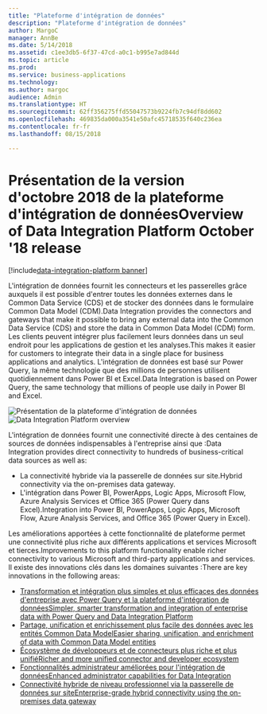 ```yaml
---
title: "Plateforme d'intégration de données"
description: "Plateforme d'intégration de données"
author: MargoC
manager: AnnBe
ms.date: 5/14/2018
ms.assetid: c1ee3db5-6f37-47cd-a0c1-b995e7ad844d
ms.topic: article
ms.prod: 
ms.service: business-applications
ms.technology: 
ms.author: margoc
audience: Admin
ms.translationtype: HT
ms.sourcegitcommit: 62ff356275ffd55047573b9224fb7c94df8dd602
ms.openlocfilehash: 469835da000a3541e50afc45718535f640c236ea
ms.contentlocale: fr-fr
ms.lasthandoff: 08/15/2018

---
```




#  <a name="overview-of-data-integration-platform-october-18-release"></a><span data-ttu-id="40f92-103">Présentation de la version d'octobre 2018 de la plateforme d'intégration de données</span><span class="sxs-lookup"><span data-stu-id="40f92-103">Overview of Data Integration Platform October '18 release</span></span>

[!include[data-integration-platform banner](../includes/data-integration-platform.md)]

<span data-ttu-id="40f92-104">L'intégration de données fournit les connecteurs et les passerelles grâce auxquels il est possible d'entrer toutes les données externes dans le Common Data Service (CDS) et de stocker des données dans le formulaire Common Data Model (CDM).</span><span class="sxs-lookup"><span data-stu-id="40f92-104">Data Integration provides the connectors and gateways that make it possible to bring any external data into the Common Data Service (CDS) and store the data in Common Data Model (CDM) form.</span></span> <span data-ttu-id="40f92-105">Les clients peuvent intégrer plus facilement leurs données dans un seul endroit pour les applications de gestion et les analyses.</span><span class="sxs-lookup"><span data-stu-id="40f92-105">This makes it easier for customers to integrate their data in a single place for business applications and analytics.</span></span> <span data-ttu-id="40f92-106">L'intégration de données est basé sur Power Query, la même technologie que des millions de personnes utilisent quotidiennement dans Power BI et Excel.</span><span class="sxs-lookup"><span data-stu-id="40f92-106">Data Integration is based on Power Query, the same technology that millions of people use daily in Power BI and Excel.</span></span>

<span data-ttu-id="40f92-107">![Présentation de la plateforme d'intégration de données](media/data-integration-1.png "Présentation de la plateforme d'intégration de données")</span><span class="sxs-lookup"><span data-stu-id="40f92-107">![Data Integration Platform overview](media/data-integration-1.png "Data Integration platform")</span></span>

<span data-ttu-id="40f92-108">L'intégration de données fournit une connectivité directe à des centaines de sources de données indispensables à l'entreprise ainsi que :</span><span class="sxs-lookup"><span data-stu-id="40f92-108">Data Integration provides direct connectivity to hundreds of business-critical data sources as well as:</span></span>

-   <span data-ttu-id="40f92-109">La connectivité hybride via la passerelle de données sur site.</span><span class="sxs-lookup"><span data-stu-id="40f92-109">Hybrid connectivity via the on-premises data gateway.</span></span>
-   <span data-ttu-id="40f92-110">L'intégration dans Power BI, PowerApps, Logic Apps, Microsoft Flow, Azure Analysis Services et Office 365 (Power Query dans Excel).</span><span class="sxs-lookup"><span data-stu-id="40f92-110">Integration into Power BI, PowerApps, Logic Apps, Microsoft Flow, Azure Analysis Services, and Office 365 (Power Query in Excel).</span></span>

<span data-ttu-id="40f92-111">Les améliorations apportées à cette fonctionnalité de plateforme permet une connectivité plus riche aux différents applications et services Microsoft et tierces.</span><span class="sxs-lookup"><span data-stu-id="40f92-111">Improvements to this platform functionality enable richer connectivity to various Microsoft and third-party applications and services.</span></span> <span data-ttu-id="40f92-112">Il existe des innovations clés dans les domaines suivantes :</span><span class="sxs-lookup"><span data-stu-id="40f92-112">There are key innovations in the following areas:</span></span>

-   [<span data-ttu-id="40f92-113">Transformation et intégration plus simples et plus efficaces des données d'entreprise avec Power Query et la plateforme d'intégration de données</span><span class="sxs-lookup"><span data-stu-id="40f92-113">Simpler, smarter transformation and integration of enterprise data with Power Query and Data Integration Platform</span></span>](1-power-query.md)
-   [<span data-ttu-id="40f92-114">Partage, unification et enrichissement plus facile des données avec les entités Common Data Model</span><span class="sxs-lookup"><span data-stu-id="40f92-114">Easier sharing, unification, and enrichment of data with Common Data Model entities</span></span>](2-cdm.md)
-   [<span data-ttu-id="40f92-115">Écosystème de développeurs et de connecteurs plus riche et plus unifié</span><span class="sxs-lookup"><span data-stu-id="40f92-115">Richer and more unified connector and developer ecosystem</span></span>](3-connector-ecosystem.md)
-   [<span data-ttu-id="40f92-116">Fonctionnalités administrateur améliorées pour l'intégration de données</span><span class="sxs-lookup"><span data-stu-id="40f92-116">Enhanced administrator capabilities for Data Integration</span></span>](4-data-integration-admin.md)
-   [<span data-ttu-id="40f92-117">Connectivité hybride de niveau professionnel via la passerelle de données sur site</span><span class="sxs-lookup"><span data-stu-id="40f92-117">Enterprise-grade hybrid connectivity using the on-premises data gateway</span></span>](5-data-gateway.md)

